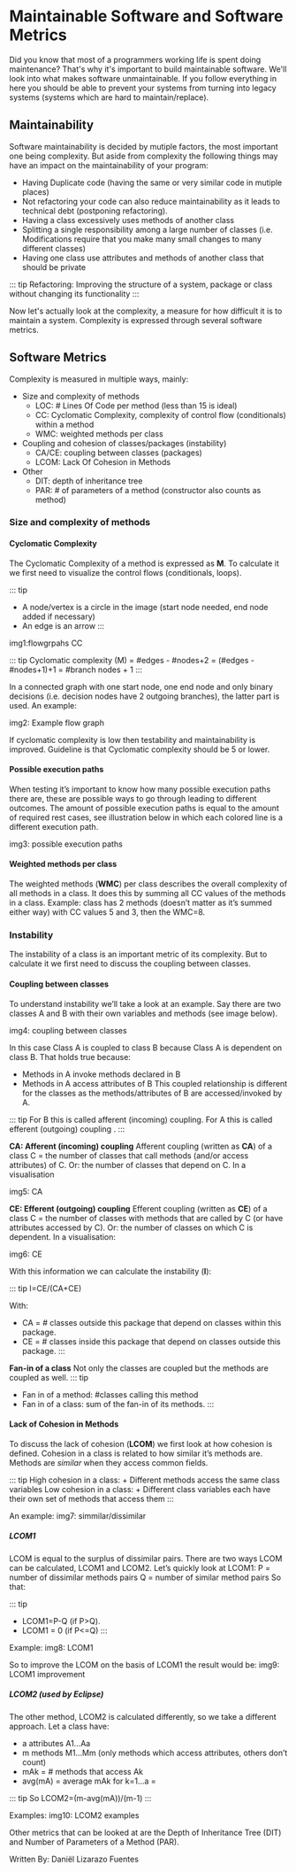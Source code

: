 # Maintainable Software and Software Metrics
Did you know that most of a programmers working life is spent doing maintenance? That's why it's important to build maintainable software. We'll look into what makes software unmaintainable. If you follow everything in here you should be able to prevent your systems from turning into legacy systems (systems which are hard to maintain/replace).

## Maintainability
Software maintainability is decided by mutiple factors, the most important one being complexity. But aside from complexity the following things may have an impact on the maintainability of your program:

+ Having Duplicate code (having the same or very similar code in mutiple places)
+ Not refactoring your code can also reduce maintainability as it leads to technical debt (postponing refactoring).
+ Having a class excessively uses methods of another class
+ Splitting a single responsibility among a large number of classes (i.e. Modifications require that you make many small changes to many different classes) 
+ Having one class use attributes and methods of another class that should be private

::: tip
Refactoring: Improving the structure of a system, package or class without changing its functionality
:::

Now let's actually look at the complexity, a measure for how difficult it is to maintain a system. Complexity is expressed through several software metrics.

## Software Metrics
Complexity is measured in multiple ways, mainly:
+ Size and complexity of methods
    + LOC: # Lines Of Code per method (less than 15 is ideal)
    + CC: Cyclomatic Complexity, complexity of control flow (conditionals) within a method
    + WMC: weighted methods per class
+ Coupling and cohesion of classes/packages (instability)
    + CA/CE: coupling between classes (packages)
    + LCOM: Lack Of Cohesion in Methods
+ Other
    + DIT: depth of inheritance tree
    + PAR: # of parameters of a method (constructor also counts as method)

### Size and complexity of methods
#### Cyclomatic Complexity 
The Cyclomatic Complexity of a method is expressed as **M**. To calculate it we first need to visualize the control flows (conditionals, loops). 

::: tip
+ A node/vertex is a circle in the image (start node needed, end node added if necessary)
+ An edge is an arrow
:::

img1:flowgrpahs CC

::: tip
Cyclomatic complexity (M) = #edges - #nodes+2 = (#edges - #nodes+1)+1 = #branch nodes + 1
:::

In a connected graph with one start node, one end node and only binary decisions (i.e. decision nodes have 2 outgoing branches), the latter part is used. An example:

img2: Example flow graph

If cyclomatic complexity is low then testability and maintainability is improved. Guideline is that Cyclomatic complexity should be 5 or lower.
 

#### Possible execution paths 
When testing it’s important to know how many possible execution paths there are, these are possible ways to go through leading to different outcomes. The amount of possible execution paths is equal to the amount of required rest cases, see illustration below in which each colored line is a different execution path.

img3: possible execution paths

#### Weighted methods per class 
The weighted methods (**WMC**) per class describes the overall complexity of all methods in a class.
It does this by summing all CC values of the methods in a class. 
Example: class has 2 methods (doesn’t matter as it’s summed either way) with CC values 5 and 3, then the WMC=8.

### Instability
The instability of a class is an important metric of its complexity. But to calculate it we first need to discuss the coupling between classes.
#### Coupling between classes
To understand instability we’ll take a look at an example. Say there are two classes A and B with their own variables and methods (see image below).

img4: coupling between classes

In this case Class A is coupled to class B because Class A is dependent on class B. That holds true because:
+ Methods in A invoke methods declared in B
+ Methods in A access attributes of B
This coupled relationship is different for the classes as the methods/attributes of B are accessed/invoked by A.

::: tip
For B this is called afferent (incoming) coupling.
For A this is called efferent (outgoing) coupling .
:::

**CA: Afferent (incoming) coupling**
Afferent coupling (written as **CA**) of a class C = the number of classes that call methods (and/or access attributes) of C.
Or: the number of classes that depend on C. In a visualisation

img5: CA

**CE: Efferent (outgoing) coupling**
Efferent coupling (written as **CE**) of a class C = the number of classes with methods that are called by C (or have attributes accessed by C).
Or: the number of classes on which C is dependent. In a visualisation: 

img6: CE

With this information we can calculate the instability (**I**):

::: tip
I=CE/(CA+CE) 

With:
+ CA = # classes outside this package that depend on classes within this package.
+ CE = # classes inside this package that depend on classes outside this package.
:::

**Fan-in of a class**
Not only the classes are coupled but the methods are coupled as well.
::: tip
+ Fan in of a method: #classes calling this method
+ Fan in of a class: sum of the fan-in of its methods.
:::

#### Lack of Cohesion in Methods
To discuss the lack of cohesion (**LCOM**) we first look at how cohesion is defined. Cohesion in a class is related to how similar it’s methods are. Methods are *similar* when they access common fields. 

::: tip
High cohesion in a class:
    + Different methods access the same class variables
Low cohesion in a class:
    + Different class variables each have their own set of methods that access them
:::

An example:
img7: simmilar/dissimilar

##### LCOM1
LCOM is equal to the surplus of dissimilar pairs. There are two ways LCOM can be calculated, LCOM1 and LCOM2. Let’s quickly look at LCOM1:
P = number of dissimilar methods pairs
Q = number of similar method pairs
So that:

::: tip
+ LCOM1=P-Q (if P>Q).
+ LCOM1 = 0 (if P<=Q)
:::

Example:
img8: LCOM1 

So to improve the LCOM on the basis of LCOM1 the result would be:
img9: LCOM1 improvement

##### LCOM2 (used by Eclipse)
The other method, LCOM2 is calculated differently, so we take a different approach. Let a class have:
+ a attributes A1…Aa
+ m methods M1…Mm (only methods which access attributes, others don’t count)
+ mAk = # methods that access Ak
+ avg(mA) = average mAk for k=1…a = <insert latex stuff>
 
::: tip
So LCOM2=(m-avg(mA))/(m-1)
:::

Examples:
img10: LCOM2 examples

Other metrics that can be looked at are the Depth of Inheritance Tree (DIT) and Number of Parameters of a Method (PAR).

<p class="contributor">Written By: Daniël Lizarazo Fuentes</p>